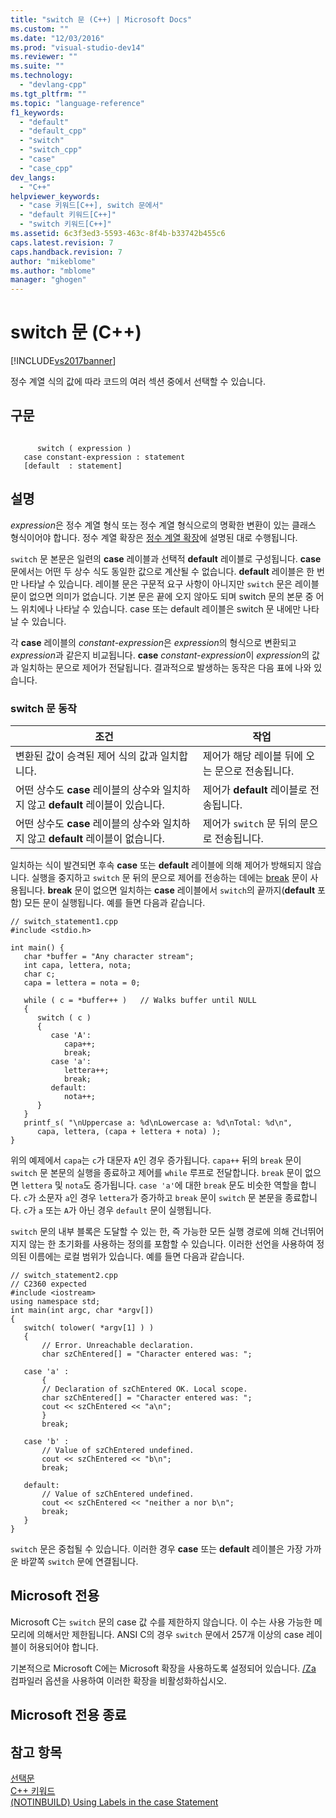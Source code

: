 ```yaml
---
title: "switch 문 (C++) | Microsoft Docs"
ms.custom: ""
ms.date: "12/03/2016"
ms.prod: "visual-studio-dev14"
ms.reviewer: ""
ms.suite: ""
ms.technology: 
  - "devlang-cpp"
ms.tgt_pltfrm: ""
ms.topic: "language-reference"
f1_keywords: 
  - "default"
  - "default_cpp"
  - "switch"
  - "switch_cpp"
  - "case"
  - "case_cpp"
dev_langs: 
  - "C++"
helpviewer_keywords: 
  - "case 키워드[C++], switch 문에서"
  - "default 키워드[C++]"
  - "switch 키워드[C++]"
ms.assetid: 6c3f3ed3-5593-463c-8f4b-b33742b455c6
caps.latest.revision: 7
caps.handback.revision: 7
author: "mikeblome"
ms.author: "mblome"
manager: "ghogen"
---
```

# switch 문 (C++)
[!INCLUDE[vs2017banner](../assembler/inline/includes/vs2017banner.md)]

정수 계열 식의 값에 따라 코드의 여러 섹션 중에서 선택할 수 있습니다.  
  
## 구문  
  
```  
  
      switch ( expression )  
   case constant-expression : statement  
   [default  : statement]  
```  
  
## 설명  
 *expression*은 정수 계열 형식 또는 정수 계열 형식으로의 명확한 변환이 있는 클래스 형식이어야 합니다.  정수 계열 확장은 [정수 계열 확장](../misc/integral-promotions.md)에 설명된 대로 수행됩니다.  
  
 `switch` 문 본문은 일련의 **case** 레이블과 선택적 **default** 레이블로 구성됩니다.  **case** 문에서는 어떤 두 상수 식도 동일한 값으로 계산될 수 없습니다.  **default** 레이블은 한 번만 나타날 수 있습니다.  레이블 문은 구문적 요구 사항이 아니지만 `switch` 문은 레이블 문이 없으면 의미가 없습니다.   기본 문은 끝에 오지 않아도 되며 switch 문의 본문 중 어느 위치에나 나타날 수 있습니다.  case 또는 default 레이블은 switch 문 내에만 나타날 수 있습니다.  
  
 각 **case** 레이블의 *constant\-expression*은 *expression*의 형식으로 변환되고 *expression*과 같은지 비교됩니다.  **case** *constant\-expression*이 *expression*의 값과 일치하는 문으로 제어가 전달됩니다.  결과적으로 발생하는 동작은 다음 표에 나와 있습니다.  
  
### switch 문 동작  
  
|조건|작업|  
|--------|--------|  
|변환된 값이 승격된 제어 식의 값과 일치합니다.|제어가 해당 레이블 뒤에 오는 문으로 전송됩니다.|  
|어떤 상수도 **case** 레이블의 상수와 일치하지 않고 **default** 레이블이 있습니다.|제어가 **default** 레이블로 전송됩니다.|  
|어떤 상수도 **case** 레이블의 상수와 일치하지 않고 **default** 레이블이 없습니다.|제어가 `switch` 문 뒤의 문으로 전송됩니다.|  
  
 일치하는 식이 발견되면 후속 **case** 또는 **default** 레이블에 의해 제어가 방해되지 않습니다.  실행을 중지하고 `switch` 문 뒤의 문으로 제어를 전송하는 데에는 [break](../cpp/break-statement-cpp.md) 문이 사용됩니다.  **break** 문이 없으면 일치하는 **case** 레이블에서 `switch`의 끝까지\(**default** 포함\) 모든 문이 실행됩니다.  예를 들면 다음과 같습니다.  
  
```  
// switch_statement1.cpp  
#include <stdio.h>  
  
int main() {  
   char *buffer = "Any character stream";  
   int capa, lettera, nota;  
   char c;  
   capa = lettera = nota = 0;  
  
   while ( c = *buffer++ )   // Walks buffer until NULL  
   {  
      switch ( c )  
      {  
         case 'A':  
            capa++;  
            break;  
         case 'a':  
            lettera++;  
            break;  
         default:  
            nota++;  
      }  
   }  
   printf_s( "\nUppercase a: %d\nLowercase a: %d\nTotal: %d\n",  
      capa, lettera, (capa + lettera + nota) );  
}  
```  
  
 위의 예제에서 `capa`는 `c`가 대문자 `A`인 경우 증가됩니다.  `capa++` 뒤의 `break` 문이 `switch` 문 본문의 실행을 종료하고 제어를 `while` 루프로 전달합니다.  `break` 문이 없으면 `lettera` 및 `nota`도 증가됩니다.  `case 'a'`에 대한 `break` 문도 비슷한 역할을 합니다.  `c`가 소문자 `a`인 경우 `lettera`가 증가하고 `break` 문이 `switch` 문 본문을 종료합니다.  `c`가 `a` 또는 `A`가 아닌 경우 `default` 문이 실행됩니다.  
  
 `switch` 문의 내부 블록은 도달할 수 있는 한, 즉 가능한 모든 실행 경로에 의해 건너뛰어지지 않는 한 초기화를 사용하는 정의를 포함할 수 있습니다.  이러한 선언을 사용하여 정의된 이름에는 로컬 범위가 있습니다.  예를 들면 다음과 같습니다.  
  
```  
// switch_statement2.cpp  
// C2360 expected  
#include <iostream>  
using namespace std;  
int main(int argc, char *argv[])  
{  
   switch( tolower( *argv[1] ) )  
   {  
       // Error. Unreachable declaration.  
       char szChEntered[] = "Character entered was: ";  
  
   case 'a' :  
       {  
       // Declaration of szChEntered OK. Local scope.  
       char szChEntered[] = "Character entered was: ";  
       cout << szChEntered << "a\n";  
       }  
       break;  
  
   case 'b' :  
       // Value of szChEntered undefined.  
       cout << szChEntered << "b\n";  
       break;  
  
   default:  
       // Value of szChEntered undefined.  
       cout << szChEntered << "neither a nor b\n";  
       break;  
   }  
}  
```  
  
 `switch` 문은 중첩될 수 있습니다.  이러한 경우 **case** 또는 **default** 레이블은 가장 가까운 바깥쪽 `switch` 문에 연결됩니다.  
  
## Microsoft 전용  
 Microsoft C는 `switch` 문의 case 값 수를 제한하지 않습니다.  이 수는 사용 가능한 메모리에 의해서만 제한됩니다.  ANSI C의 경우 `switch` 문에서 257개 이상의 case 레이블이 허용되어야 합니다.  
  
 기본적으로 Microsoft C에는 Microsoft 확장을 사용하도록 설정되어 있습니다.  [\/Za](../build/reference/za-ze-disable-language-extensions.md) 컴파일러 옵션을 사용하여 이러한 확장을 비활성화하십시오.  
  
## Microsoft 전용 종료  
  
## 참고 항목  
 [선택문](../cpp/selection-statements-cpp.md)   
 [C\+\+ 키워드](../cpp/keywords-cpp.md)   
 [\(NOTINBUILD\) Using Labels in the case Statement](http://msdn.microsoft.com/ko-kr/a6ff057d-1aee-42ed-a28d-ee6a565b3197)